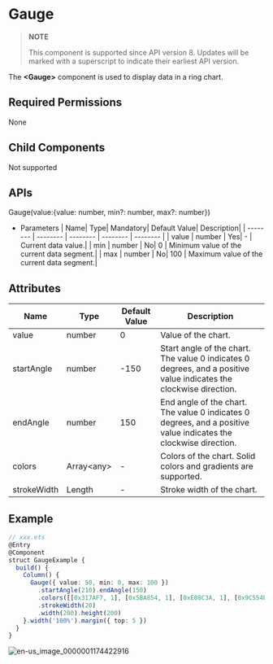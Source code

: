 # Gauge


>  **NOTE**
>
>  This component is supported since API version 8. Updates will be marked with a superscript to indicate their earliest API version.


The **\<Gauge>** component is used to display data in a ring chart.


## Required Permissions

None


## Child Components

Not supported


## APIs

Gauge(value:{value: number, min?: number, max?: number})

- Parameters
  | Name| Type| Mandatory| Default Value| Description|
  | -------- | -------- | -------- | -------- | -------- |
  | value | number | Yes| - | Current data value.|
  | min | number | No| 0 | Minimum value of the current data segment.|
  | max | number | No| 100 | Maximum value of the current data segment.|


## Attributes

| Name| Type| Default Value| Description|
| -------- | -------- | -------- | -------- |
| value | number | 0 | Value of the chart.|
| startAngle | number | -150 | Start angle of the chart. The value 0 indicates 0 degrees, and a positive value indicates the clockwise direction.|
| endAngle | number | 150 | End angle of the chart. The value 0 indicates 0 degrees, and a positive value indicates the clockwise direction.|
| colors | Array&lt;any&gt; | - | Colors of the chart. Solid colors and gradients are supported.|
| strokeWidth | Length | - | Stroke width of the chart.|


## Example


```ts
// xxx.ets
@Entry
@Component
struct GaugeExample {
  build() {
    Column() {
      Gauge({ value: 50, min: 0, max: 100 })
        .startAngle(210).endAngle(150)
        .colors([[0x317AF7, 1], [0x5BA854, 1], [0xE08C3A, 1], [0x9C554B, 1], [0xD94838, 1]])
        .strokeWidth(20)
        .width(200).height(200)
    }.width('100%').margin({ top: 5 })
  }
}
```

![en-us_image_0000001174422916](figures/en-us_image_0000001174422916.png)
